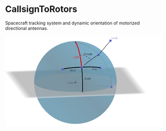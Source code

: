 # CallsignToRotors
Spacecraft tracking system and dynamic orientation of motorized directional antennas.

![3D model](https://raw.githubusercontent.com/granasat/CallsignToRotors/master/Images/azimuth3D.jpg)
